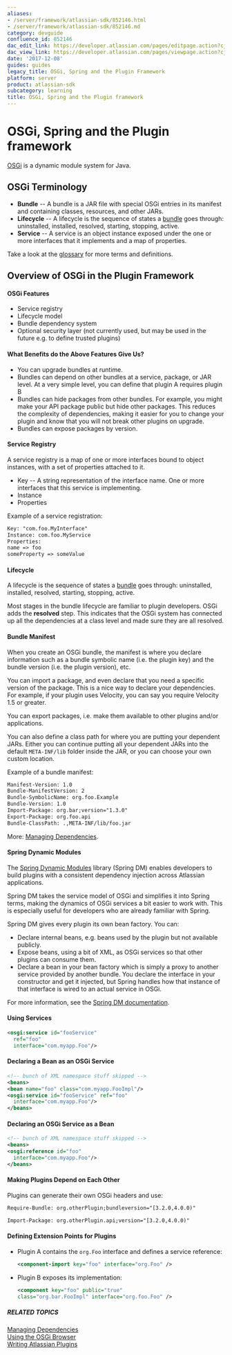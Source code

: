```yaml
---
aliases:
- /server/framework/atlassian-sdk/852146.html
- /server/framework/atlassian-sdk/852146.md
category: devguide
confluence_id: 852146
dac_edit_link: https://developer.atlassian.com/pages/editpage.action?cjm=wozere&pageId=852146
dac_view_link: https://developer.atlassian.com/pages/viewpage.action?cjm=wozere&pageId=852146
date: '2017-12-08'
guides: guides
legacy_title: OSGi, Spring and the Plugin Framework
platform: server
product: atlassian-sdk
subcategory: learning
title: OSGi, Spring and the Plugin framework
---
```

# OSGi, Spring and the Plugin framework

<a href="http://www.osgi.org/" class="external-link">OSGi</a> is a dynamic module system for Java.

## OSGi Terminology

-   **Bundle** -- A bundle is a JAR file with special OSGi entries in its manifest and containing classes, resources, and other JARs.
-   **Lifecycle** -- A lifecycle is the sequence of states a [bundle](https://developer.atlassian.com/pages/viewpage.action?pageId=852005) goes through: uninstalled, installed, resolved, starting, stopping, active.
-   **Service** -- A service is an object instance exposed under the one or more interfaces that it implements and a map of properties.

Take a look at the <a href="/server/framework/atlassian-sdk/plugin-framework-glossary" class="createlink">glossary</a> for more terms and definitions.

## Overview of OSGi in the Plugin Framework

#### OSGi Features

-   Service registry
-   Lifecycle model
-   Bundle dependency system
-   Optional security layer (not currently used, but may be used in the future e.g. to define trusted plugins)

#### What Benefits do the Above Features Give Us?

-   You can upgrade bundles at runtime.
-   Bundles can depend on other bundles at a service, package, or JAR level. At a very simple level, you can define that plugin A requires plugin B
-   Bundles can hide packages from other bundles. For example, you might make your API package public but hide other packages. This reduces the complexity of dependencies, making it easier for you to change your plugin and know that you will not break other plugins on upgrade.
-   Bundles can expose packages by version.

#### Service Registry

A service registry is a map of one or more interfaces bound to object instances, with a set of properties attached to it.

-   Key -- A string representation of the interface name. One or more interfaces that this service is implementing.
-   Instance
-   Properties

Example of a service registration:

``` xml
Key: "com.foo.MyInterface"
Instance: com.foo.MyService
Properties:
name => foo
someProperty => someValue
```

#### Lifecycle

A lifecycle is the sequence of states a [bundle](https://developer.atlassian.com/pages/viewpage.action?pageId=852005) goes through: uninstalled, installed, resolved, starting, stopping, active.

Most stages in the bundle lifecycle are familiar to plugin developers. OSGi adds the **resolved** step. This indicates that the OSGi system has connected up all the dependencies at a class level and made sure they are all resolved.

#### Bundle Manifest

When you create an OSGi bundle, the manifest is where you declare information such as a bundle symbolic name (i.e. the plugin key) and the bundle version (i.e. the plugin version), etc.

You can import a package, and even declare that you need a specific version of the package. This is a nice way to declare your dependencies. For example, if your plugin uses Velocity, you can say you require Velocity 1.5 or greater.

You can export packages, i.e. make them available to other plugins and/or applications.

You can also define a class path for where you are putting your dependent JARs. Either you can continue putting all your dependent JARs into the default `META-INF/lib` folder inside the JAR, or you can choose your own custom location.

Example of a bundle manifest:

``` xml
Manifest-Version: 1.0
Bundle-ManifestVersion: 2
Bundle-SymbolicName: org.foo.Example
Bundle-Version: 1.0
Import-Package: org.bar;version="1.3.0"
Export-Package: org.foo.api
Bundle-ClassPath: .,META-INF/lib/foo.jar
```

More: [Managing Dependencies](/server/framework/atlassian-sdk/managing-dependencies).

#### Spring Dynamic Modules

The <a href="http://docs.spring.io/osgi/docs/current/reference/html/" class="external-link">Spring Dynamic Modules</a> library (Spring DM) enables developers to build plugins with a consistent dependency injection across Atlassian applications.

Spring DM takes the service model of OSGi and simplifies it into Spring terms, making the dynamics of OSGi services a bit easier to work with. This is especially useful for developers who are already familiar with Spring.

Spring DM gives every plugin its own bean factory. You can:

-   Declare internal beans, e.g. beans used by the plugin but not available publicly.
-   Expose beans, using a bit of XML, as OSGi services so that other plugins can consume them.
-   Declare a bean in your bean factory which is simply a proxy to another service provided by another bundle. You declare the interface in your constructor and get it injected, but Spring handles how that instance of that interface is wired to an actual service in OSGi.

For more information, see the <a href="http://docs.spring.io/osgi/docs/current/reference/html/" class="external-link">Spring DM documentation</a>.

#### Using Services

``` xml
<osgi:service id="fooService"
  ref="foo"
  interface="com.myapp.Foo"/>
```

#### Declaring a Bean as an OSGi Service

``` xml
<!-- bunch of XML namespace stuff skipped -->
<beans>
<bean name="foo" class="com.myapp.FooImpl"/>
<osgi:service id="fooService" ref="foo"
  interface="com.myapp.Foo"/>
</beans>
```

#### Declaring an OSGi Service as a Bean

``` xml
<!-- bunch of XML namespace stuff skipped -->
<beans>
<osgi:reference id="foo"
  interface="com.myapp.Foo"/>
</beans>
```

#### Making Plugins Depend on Each Other

Plugins can generate their own OSGi headers and use:

``` xml
Require-Bundle: org.otherPlugin;bundleversion="[3.2.0,4.0.0)"

Import-Package: org.otherPlugin.api;version="[3.2.0,4.0.0)"
```

#### Defining Extension Points for Plugins

-   Plugin A contains the `org.Foo` interface and defines a service reference:

    ``` xml
    <component-import key="foo" interface="org.Foo" />
    ```

-   Plugin B exposes its implementation:

    ``` xml
    <component key="foo" public="true"
    class="org.bar.FooImpl" interface="org.foo.Foo" />
    ```

##### RELATED TOPICS

[Managing Dependencies](/server/framework/atlassian-sdk/managing-dependencies)  
[Using the OSGi Browser](/server/framework/atlassian-sdk/using-the-osgi-browser)  
[Writing Atlassian Plugins](https://developer.atlassian.com/display/PLUGINFRAMEWORK/Writing+Atlassian+Plugins)
